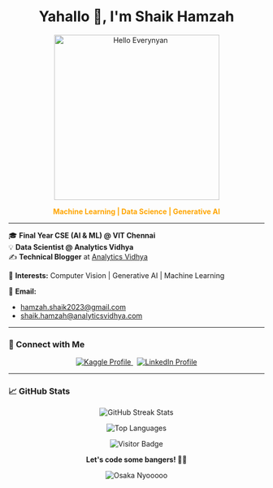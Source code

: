 <h1 align="center">Yahallo 👋, I'm Shaik Hamzah</h1>
<p align="center">
  <a href="https://imgur.com/YUQYNNb">
    <img src="https://i.imgur.com/YUQYNNb.jpg" width="325" alt="Hello Everynyan" />
  </a>
</p>
<p align="center" style="color: orange;"><strong>Machine Learning | Data Science | Generative AI</strong></p>

---

🎓 **Final Year CSE (AI & ML) @ VIT Chennai**  
💡 **Data Scientist @ Analytics Vidhya**  
✍️ **Technical Blogger** at [Analytics Vidhya](https://www.analyticsvidhya.com/blog/author/shaik8558834/)  

📌 **Interests:** Computer Vision | Generative AI | Machine Learning  

📧 **Email:**  
- hamzah.shaik2023@gmail.com  
- shaik.hamzah@analyticsvidhya.com  

---

### 🔗 Connect with Me

<p align="center">
  <!-- Kaggle Badge -->
  <a href="https://www.kaggle.com/skhamzah" target="_blank">
    <img src="https://img.shields.io/badge/Kaggle-skhamzah-blue?style=for-the-badge&logo=kaggle" alt="Kaggle Profile" />
  </a>
  &nbsp;
  <!-- LinkedIn Badge -->
  <a href="https://www.linkedin.com/in/shaik-hamzah-ba3288112/" target="_blank">
    <img src="https://img.shields.io/badge/LinkedIn-ShaikHamzah-blue?style=for-the-badge&logo=linkedin" alt="LinkedIn Profile" />
  </a>
</p>

---

### 📈 GitHub Stats

<p align="center">
  <!-- GitHub Streak Stats -->
  <img src="https://github-readme-streak-stats.herokuapp.com/?user=Shaik-Hamzah123&theme=dark" alt="GitHub Streak Stats" />
</p>

<p align="center">
  <!-- Top Languages Card -->
  <img src="https://github-readme-stats.vercel.app/api/top-langs/?username=Shaik-Hamzah123&layout=compact&theme=dark" alt="Top Languages" />
</p>

<p align="center">
  <!-- Visitor Badge -->
  <img src="https://visitor-badge.laobi.icu/badge?page_id=Shaik-Hamzah123" alt="Visitor Badge" />
</p>

<p align="center">
  <strong>Let's code some bangers! 🚀🔥</strong>
</p>

<p align="center">
  <img src="https://github.com/user-attachments/assets/bbc367b4-04d1-4d78-aa9c-0b6fcf7b9eb7" alt="Osaka Nyooooo" />
</p>




